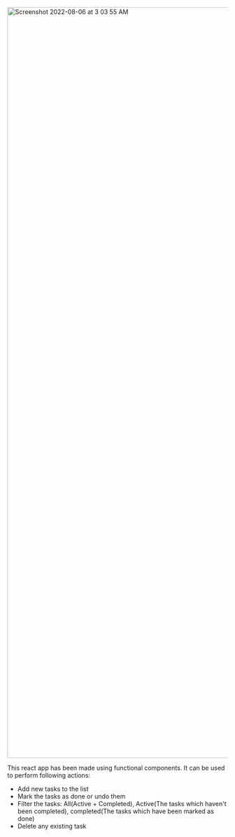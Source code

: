 <img width="1715" alt="Screenshot 2022-08-06 at 3 03 55 AM" src="https://user-images.githubusercontent.com/65598848/183214019-6e475f46-8247-4d43-88c9-b4f83219fbc1.png">

This react app has been made using functional components.
It can be used to perform following actions:
- Add new tasks to the list
- Mark the tasks as done or undo them
- Filter the tasks: All(Active + Completed), Active(The tasks which haven't been completed), completed(The tasks which have been marked as done)
- Delete any existing task

